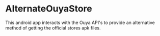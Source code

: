 AlternateOuyaStore
==================

This android app interacts with the Ouya API's to provide an alternative method of getting the official stores apk files.
